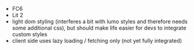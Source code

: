 * FC6
* Lit 2
* light dom styling (interferes a bit with lumo styles and therefore needs some additional css), but should make life easier for devs to integrate custom styles
* client side uses lazy loading / fetching only (not yet fully integrated)